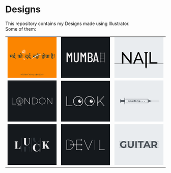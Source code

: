 # Designs
This repository contains my Designs made using Illustrator.<br>
Some of them:<br>
<table>
<tr><td><img src="./2020-11/png/19.11.2020.png"></td><td><img src="./2020-12/png/27.12.2020.png"></td><td><img src="./2020-11/png/24.11.2020.png"></td></tr>
<tr><td><img src="./2020-12/png/16.12.2020.png"></td><td><img src="./2021-01/png/16.01.2021.png"></td><td><img src="./2020-11/png/30.11.2020.png"></td></tr>
<tr><td><img src="./2020-12/png/06.12.2020.png"></td><td><img src="./2020-12/png/10.12.2020.png"></td><td><img src="./2020-12/png/02.12.2020.png"></td></tr>
</table>
